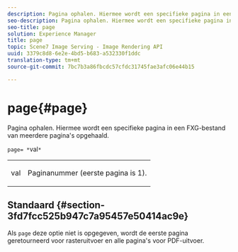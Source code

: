 ```yaml
---
description: Pagina ophalen. Hiermee wordt een specifieke pagina in een FXG-bestand van meerdere pagina's opgehaald.
seo-description: Pagina ophalen. Hiermee wordt een specifieke pagina in een FXG-bestand van meerdere pagina's opgehaald.
seo-title: page
solution: Experience Manager
title: page
topic: Scene7 Image Serving - Image Rendering API
uuid: 3379c8d8-6e2e-4bd5-b683-a532330f1ddc
translation-type: tm+mt
source-git-commit: 7bc7b3a86fbcdc57cfdc31745fae3afc06e44b15

---
```



# page{#page}

Pagina ophalen. Hiermee wordt een specifieke pagina in een FXG-bestand van meerdere pagina&#39;s opgehaald.

`page= *`val`*`

<table id="simpletable_E92560F812B64A36A3D108CA7DEED5AC"> 
 <tr class="strow"> 
  <td class="stentry"> <p><span class="codeph"> <span class="varname"> val</span></span> </p> </td> 
  <td class="stentry"> <p>Paginanummer (eerste pagina is 1). </p></td> 
 </tr> 
</table>

## Standaard {#section-3fd7fcc525b947c7a95457e50414ac9e}

Als `page` deze optie niet is opgegeven, wordt de eerste pagina geretourneerd voor rasteruitvoer en alle pagina&#39;s voor PDF-uitvoer.
